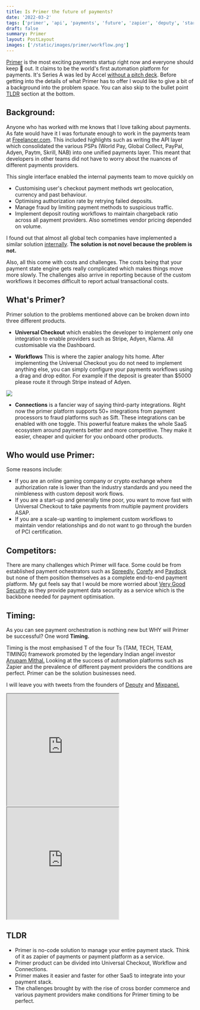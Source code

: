 ```yaml
---
title: Is Primer the future of payments?
date: '2022-03-2'
tags: ['primer', 'api', 'payments', 'future', 'zapier', 'deputy', 'startup']
draft: false
summary: Primer
layout: PostLayout
images: ['/static/images/primer/workflow.png']
---
```


[Primer](https://primer.io/) is the most exciting payments startup right now and everyone should keep 👀 out.
It claims to be the world's first automation platform for payments. It's Series A was led by Accel [without a pitch deck](https://flipboard.com/topic/spotify/fintech-primer-just-raised-18-7-million-without-a-pitch-deck-after-being-approa/a-QvjnchY-RwqVShJ0zovcWw%3Aa%3A2273650-077a568500%2Fbusinessinsider.com). Before getting into the details of what Primer has to offer I would like to give a bit of a background into the problem space. You can also skip to the bullet point [TLDR](#TLDR) section at the bottom.

## Background:

Anyone who has worked with me knows that I love talking about payments. As fate would have it I was fortunate enough to work in the payments team at [Freelancer.com](https://www.freelancer.com). This included highlights such as writing the API layer which consolidated the various PSPs (World Pay, Global Collect, PayPal, Adyen, Paytm, Skrill, NAB) into one unified payments layer. This meant that developers in other teams did not have to worry about the nuances of different payments providers.

This single interface enabled the internal payments team to move quickly on

- Customising user's checkout payment methods wrt geolocation, currency and past behaviour.
- Optimising authorization rate by retrying failed deposits.
- Manage fraud by limiting payment methods to suspicious traffic.
- Implement deposit routing workflows to maintain chargeback ratio across all payment providers. Also sometimes vendor pricing depended on volume.

I found out that almost all global tech companies have implemented a similar solution [internally](https://nordicapis.com/the-brilliance-of-spotify-internal-apis-to-mitigate-payments/). **The solution is not novel because the problem is not.**

Also, all this come with costs and challenges. The costs being that your payment state engine gets really complicated which makes things move more slowly. The challenges also arrive in reporting because of the custom workflows it becomes difficult to report actual transactional costs.

## What's Primer?

Primer solution to the problems mentioned above can be broken down into three different products.

- **Universal Checkout** which enables the developer to implement only one integration to enable providers such as Stripe, Adyen, Klarna. All customisable via the Dashboard.

- **Workflows** This is where the zapier analogy hits home. After implementing the Universal Checkout you do not need to implement anything else, you can simply configure your payments workflows using a drag and drop editor. For example if the deposit is greater than $5000 please route it through Stripe instead of Adyen.

![](/static/images/primer/workflow.png)

- **Connections** is a fancier way of saying third-party integrations. Right now the primer platform supports 50+ integrations from payment processors to fraud platforms such as Sift. These integrations can be enabled with one toggle. This powerful feature makes the whole SaaS ecosystem around payments better and more competitive. They make it easier, cheaper and quicker for you onboard other products.

## Who would use Primer:

Some reasons include:

- If you are an online gaming company or crypto exchange where authorization rate is lower than the industry standards and you need the nimbleness with custom deposit work flows.
- If you are a start-up and generally time poor, you want to move fast with Universal Checkout to take payments from multiple payment providers ASAP.
- If you are a scale-up wanting to implement custom workflows to maintain vendor relationships and do not want to go through the burden of PCI certification.

## Competitors:

There are many challenges which Primer will face. Some could be from established payment ochestrators such as [Spreedly](https://www.spreedly.com/), [Corefy](https://corefy.com/) and [Paydock](https://paydock.com/) but none of them position themselves as a complete end-to-end payment platform. My gut feels say that I would be more worried about [Very Good Security](https://www.verygoodsecurity.com/payment-optimization) as they provide payment data security as a service which is the backbone needed for payment optimisation.

## Timing:

As you can see payment orchestration is nothing new but WHY will Primer be successful? One word **Timing.**

Timing is the most emphasised T of the four Ts (TAM, TECH, TEAM, TIMING) framework promoted by the legendary Indian angel investor [Anupam Mithal.](https://mobile.twitter.com/anupammittal) Looking at the success of automation platforms such as Zapier and the prevalence of different payment providers the conditions are perfect. Primer can be the solution businesses need.

I will leave you with tweets from the founders of [Deputy](https://www.deputy.com/) and [Mixpanel.](https://mixpanel.com/)

<div className="flex flex-row md:flex-col flex-wrap -mx-2 overflow-hidden xl:-mx-2">
  <div>
    <iframe height="300" src="https://twitframe.com/show?url=https://twitter.com/deputyashik/status/1430685958328881154"></iframe>
  </div>
  <div>
    <iframe height="300" src="https://twitframe.com/show?https://twitter.com/Suhail/status/1418457863937163264"></iframe>
  </div>
</div>

## <a name="TLDR"></a> TLDR

- Primer is no-code solution to manage your entire payment stack. Think of it as zapier of payments or payment platform as a service.
- Primer product can be divided into Universal Checkout, Workflow and Connections.
- Primer makes it easier and faster for other SaaS to integrate into your payment stack.
- The challenges brought by with the rise of cross border commerce and various payment providers make conditions for Primer timing to be perfect.
